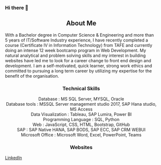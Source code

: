 ### Hi there 👋
<h2 align='center'>About Me</h2>
<p>With a Bachelor degree in Computer Science & Engineering and more than 5 years of IT/Software Industry experience, I have recently completed a course (Certificate IV in Information Technology) from TAFE and currently doing an intense 12 week bootcamp program in Web Development. My natural analytical and problem solving skills and my interest in building websites have led me to look for a career change to front end design and development. I am a self-motivated, quick learner, strong work ethics and committed to pursuing a long term career by utilizing my expertise for the benefit of the organisation.</p>

<h3 align='center'>Technical Skills</h3>
<p align='center'>
Database                :  MS SQL Server, MYSQL, Oracle <br>
Database tools          :  MSSQL Server management studio 2017, SAP Hana studio, MS Access<br>
Data Visualization	    :  Tableau, SAP Lumira, Power BI<br>
Programming Language    :   SQL, Python<br>
Web 	                  :  JavaScript, CSS, HTML, Bootstrap, GitHub<br>
SAP	                    :  SAP Native HANA, SAP BODS, SAP ECC, SAP CRM WEBUI<br>
Microsoft Office        :   Microsoft Word, Excel, PowerPoint, Teams
</p>

<h3 align='center'>Websites</h3>
<a href='https://www.linkedin.com/in/deepa-murali-416848177/'>LinkedIn</a>
